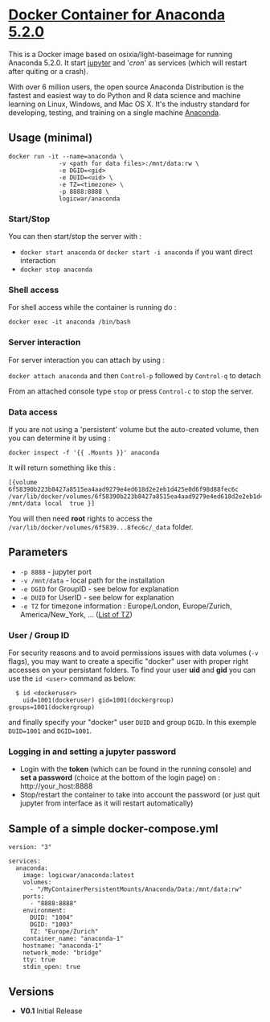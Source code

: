[hub]:https://hub.docker.com/r/logicwar/anaconda/
[anaconda]:https://www.anaconda.com/
[jupyter]:http://jupyter.org/
[tz_wikipedia]:https://en.wikipedia.org/wiki/List_of_tz_database_time_zones

# [Docker Container for Anaconda 5.2.0][hub]

This is a Docker image based on osixia/light-baseimage for running  Anaconda 5.2.0. It start [jupyter][jupyter] and '*cron*' as services (which will restart after quiting or a crash).

With over 6 million users, the open source Anaconda Distribution is the fastest and easiest way to do Python and R data science and machine learning on Linux, Windows, and Mac OS X. It's the industry standard for developing, testing, and training on a single machine [Anaconda][anaconda].

## Usage (minimal)
```
docker run -it --name=anaconda \ 
              -v <path for data files>:/mnt/data:rw \
              -e DGID=<gid>
              -e DUID=<uid> \
              -e TZ=<timezone> \
              -p 8888:8888 \
              logicwar/anaconda
```
### Start/Stop
You can then start/stop the server with :

* `docker start anaconda` or `docker start -i anaconda` if you want direct interaction
* `docker stop anaconda` 

### Shell access
For shell access while the container is running do :

`docker exec -it anaconda /bin/bash`

### Server interaction
For server interaction you can attach by using :

`docker attach anaconda` and then `Control-p` followed by `Control-q` to detach

From an attached console type `stop` or press `Control-c` to stop the server.

### Data access
If you are not using a 'persistent' volume but the auto-created volume, then you can determine it by using :

`docker inspect -f '{{ .Mounts }}' anaconda`

It will return something like this :
```
[{volume 6f58390b223b8427a8515ea4aad9279e4ed618d2e2eb1d425e0d6f98d88fec6c /var/lib/docker/volumes/6f58390b223b8427a8515ea4aad9279e4ed618d2e2eb1d425e0d6f98d88fec6c/_data /mnt/data local  true }]
```
You will then need **root** rights to access the `/var/lib/docker/volumes/6f5839...8fec6c/_data` folder.

## Parameters
* `-p 8888` - jupyter port
* `-v /mnt/data` - local path for the installation
* `-e DGID` for GroupID - see below for explanation
* `-e DUID` for UserID - see below for explanation
* `-e TZ` for timezone information : Europe/London, Europe/Zurich, America/New_York, ... ([List of TZ][tz_wikipedia])

### User / Group ID

For security reasons and to avoid permissions issues with data volumes (`-v` flags), you may want to create a specific "docker" user with proper right accesses on your persistant folders. To find your user **uid** and **gid** you can use the `id <user>` command as below:

```
  $ id <dockeruser>
    uid=1001(dockeruser) gid=1001(dockergroup) groups=1001(dockergroup)
```

and finally specify your "docker" user `DUID` and group `DGID`. In this exemple `DUID=1001` and `DGID=1001`.

### Logging in and setting a jupyter password

* Login with the **token** (which can be found in the running console) and **set a password** (choice at the bottom of the login page) on : http://your_host:8888
* Stop/restart the container to take into account the password (or just quit jupyter from interface as it will restart automatically)

## Sample of a simple docker-compose.yml
```
version: "3"

services:
  anaconda:
    image: logicwar/anaconda:latest
    volumes:
      - "/MyContainerPersistentMounts/Anaconda/Data:/mnt/data:rw"
    ports:
      - "8888:8888"
    environment:
      DUID: "1004"
      DGID: "1003"
      TZ: "Europe/Zurich"
    container_name: "anaconda-1"
    hostname: "anaconda-1"
    network_mode: "bridge"
    tty: true
    stdin_open: true
```


## Versions
+ **V0.1** Initial Release
